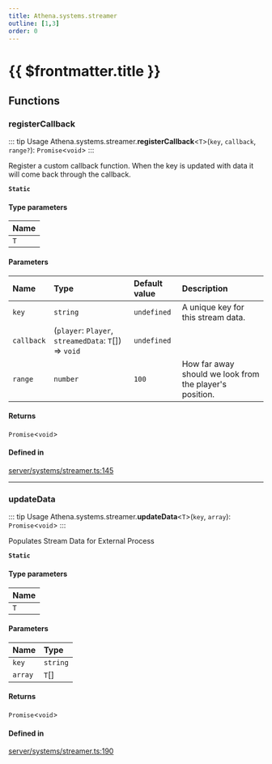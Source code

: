 ```yaml
---
title: Athena.systems.streamer
outline: [1,3]
order: 0
---
```


# {{ $frontmatter.title }}


## Functions

### registerCallback

::: tip Usage
Athena.systems.streamer.**registerCallback**<`T`\>(`key`, `callback`, `range?`): `Promise`<`void`\>
:::

Register a custom callback function.
When the key is updated with data it will come back through the callback.

**`Static`**

#### Type parameters

| Name |
| :------ |
| `T` |

#### Parameters

| Name | Type | Default value | Description |
| :------ | :------ | :------ | :------ |
| `key` | `string` | `undefined` | A unique key for this stream data. |
| `callback` | (`player`: `Player`, `streamedData`: `T`[]) => `void` | `undefined` |  |
| `range` | `number` | `100` | How far away should we look from the player's position. |

#### Returns

`Promise`<`void`\>

#### Defined in

[server/systems/streamer.ts:145](https://github.com/Stuyk/altv-athena/blob/c82c34f/src/core/server/systems/streamer.ts#L145)

___

### updateData

::: tip Usage
Athena.systems.streamer.**updateData**<`T`\>(`key`, `array`): `Promise`<`void`\>
:::

Populates Stream Data for External Process

**`Static`**

#### Type parameters

| Name |
| :------ |
| `T` |

#### Parameters

| Name | Type |
| :------ | :------ |
| `key` | `string` |
| `array` | `T`[] |

#### Returns

`Promise`<`void`\>

#### Defined in

[server/systems/streamer.ts:190](https://github.com/Stuyk/altv-athena/blob/c82c34f/src/core/server/systems/streamer.ts#L190)
